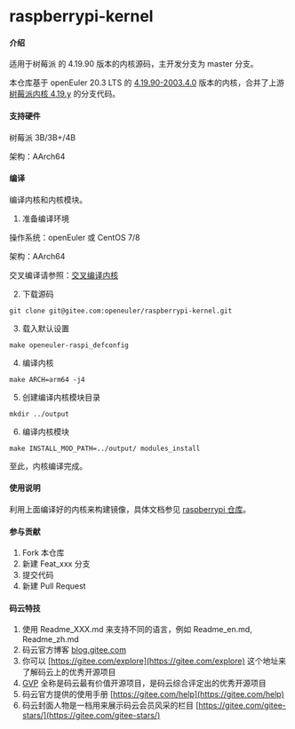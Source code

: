 # raspberrypi-kernel

#### 介绍

适用于树莓派 的 4.19.90 版本的内核源码，主开发分支为 master 分支。

本仓库基于 openEuler 20.3 LTS 的 [4.19.90-2003.4.0](https://gitee.com/openeuler/kernel/tree/4.19.90-2003.4.0/) 版本的内核，合并了上游 [树莓派内核 4.19.y](https://github.com/raspberrypi/linux/tree/rpi-4.19.y) 的分支代码。

#### 支持硬件

树莓派 3B/3B+/4B

架构：AArch64

#### 编译

编译内核和内核模块。

1.  准备编译环境

操作系统：openEuler 或 CentOS 7/8

架构：AArch64

交叉编译请参照：[交叉编译内核](https://gitee.com/openeuler/raspberrypi/blob/master/documents/交叉编译内核.md)

2.  下载源码

`git clone git@gitee.com:openeuler/raspberrypi-kernel.git`

3.  载入默认设置

`make openeuler-raspi_defconfig`

4.  编译内核

`make ARCH=arm64 -j4`

5.  创建编译内核模块目录

`mkdir ../output`

6.  编译内核模块

`make INSTALL_MOD_PATH=../output/ modules_install`

至此，内核编译完成。

#### 使用说明

利用上面编译好的内核来构建镜像，具体文档参见 [raspberrypi 仓库](https://gitee.com/openeuler/raspberrypi)。

#### 参与贡献

1.  Fork 本仓库
2.  新建 Feat_xxx 分支
3.  提交代码
4.  新建 Pull Request


#### 码云特技

1.  使用 Readme\_XXX.md 来支持不同的语言，例如 Readme\_en.md, Readme\_zh.md
2.  码云官方博客 [blog.gitee.com](https://blog.gitee.com)
3.  你可以 [https://gitee.com/explore](https://gitee.com/explore) 这个地址来了解码云上的优秀开源项目
4.  [GVP](https://gitee.com/gvp) 全称是码云最有价值开源项目，是码云综合评定出的优秀开源项目
5.  码云官方提供的使用手册 [https://gitee.com/help](https://gitee.com/help)
6.  码云封面人物是一档用来展示码云会员风采的栏目 [https://gitee.com/gitee-stars/](https://gitee.com/gitee-stars/)

